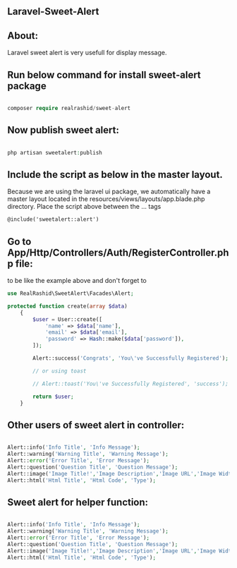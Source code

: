 ## Laravel-Sweet-Alert

## About:
Laravel sweet alert is very usefull for display message. 

## Run below command for install sweet-alert package

```php

composer require realrashid/sweet-alert

```
## Now publish sweet alert:

```php

php artisan sweetalert:publish

```

## Include the script as below in the master layout. 
Because we are using the laravel ui package, we automatically have a master layout located in the resources/views/layouts/app.blade.php directory. Place the script above between the <body> ... </body> tags

```html
@include('sweetalert::alert')

```

## Go to App/Http/Controllers/Auth/RegisterController.php file:
to be like the example above and don't forget to 
```php
use RealRashid\SweetAlert\Facades\Alert;

protected function create(array $data)
    {
        $user = User::create([
            'name' => $data['name'],
            'email' => $data['email'],
            'password' => Hash::make($data['password']),
        ]);

        Alert::success('Congrats', 'You\'ve Successfully Registered');

        // or using toast

        // Alert::toast('You\'ve Successfully Registered', 'success');

        return $user;
    }
```
## Other users of sweet alert in controller:

```php

Alert::info('Info Title', 'Info Message');
Alert::warning('Warning Title', 'Warning Message');
Alert::error('Error Title', 'Error Message');
Alert::question('Question Title', 'Question Message');
Alert::image('Image Title!','Image Description','Image URL','Image Width','Image Height');
Alert::html('Html Title', 'Html Code', 'Type');

```

## Sweet alert for helper function:

```php

Alert::info('Info Title', 'Info Message');
Alert::warning('Warning Title', 'Warning Message');
Alert::error('Error Title', 'Error Message');
Alert::question('Question Title', 'Question Message');
Alert::image('Image Title!','Image Description','Image URL','Image Width','Image Height');
Alert::html('Html Title', 'Html Code', 'Type');

```


